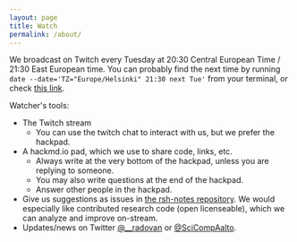 ```yaml
---
layout: page
title: Watch
permalink: /about/
---
```


We broadcast on Twitch every Tuesday at 20:30 Central European Time /
21:30 East European time.  You can probably find the next time by
running `date --date='TZ="Europe/Helsinki" 21:30 next Tue'` from your
terminal, or check [this
link](http://www.timebie.com/std/helsinki.php?q=21.5).


Watcher's tools:

* The Twitch stream
  * You can use the twitch chat to interact with us, but we prefer the
    hackpad.
* A hackmd.io pad, which we use to share code, links, etc.
  * Always write at the very bottom of the hackpad, unless you are
    replying to someone.
  * You may also write questions at the end of the hackpad.
  * Answer other people in the hackpad.
* Give us suggestions as issues in [the rsh-notes
  repository](https://github.com/ResearchSoftwareHour/rsh-notes/issues).
  We would especially like contributed research code (open
  licenseable), which we can analyze and improve on-stream.
* Updates/news on Twitter [@__radovan](https://twitter.com/__radovan) or
  [@SciCompAalto](https://twitter.com/SciCompAalto).
